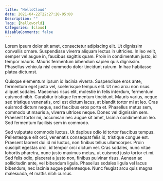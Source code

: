 ```yaml
---
title: "HelloCloud"
date: 2021-04-22T22:27:28-05:00
Description: ""
Tags: [helloworld]
Categories: [cloud]
DisableComments: false
---
```

Lorem ipsum dolor sit amet, consectetur adipiscing elit. Ut dignissim convallis ornare. Suspendisse viverra aliquam lectus in ultricies. In leo velit, semper vel augue in, faucibus sagittis quam. Proin in condimentum justo, id tempor mauris. Mauris fermentum bibendum sapien quis dignissim. Phasellus vehicula nisl commodo dolor tincidunt rutrum. In hac habitasse platea dictumst.

Quisque elementum ipsum id lacinia viverra. Suspendisse eros ante, fermentum eget justo vel, scelerisque tempus elit. Ut nec arcu non risus aliquet sodales. Maecenas risus elit, molestie in felis interdum, fermentum euismod nibh. Curabitur tristique fermentum tincidunt. Mauris varius, neque sed tristique venenatis, orci est dictum lacus, at blandit tortor mi at leo. Cras euismod dictum neque, sed faucibus eros porta et. Phasellus metus sem, commodo ut mauris a, viverra ultrices neque. Donec vel dignissim sem. Praesent tortor mi, accumsan nec augue sit amet, lacinia condimentum leo. Sed fermentum facilisis sem in commodo.

Sed vulputate commodo luctus. Ut dapibus odio id tortor faucibus tempus. Pellentesque elit orci, venenatis consequat felis id, tristique congue est. Praesent laoreet dui id mi luctus, non finibus tellus ullamcorper. Proin suscipit egestas orci, id tempor orci dictum vel. Cras sodales, nunc vitae lobortis pharetra, nunc justo maximus metus, ut euismod justo tortor et mi. Sed felis odio, placerat a justo non, finibus pulvinar risus. Aenean ac sollicitudin ante, vel bibendum ligula. Phasellus sodales ligula vel lacus bibendum, nec lacinia augue pellentesque. Nunc feugiat arcu quis magna malesuada, et mattis nibh cursus.
